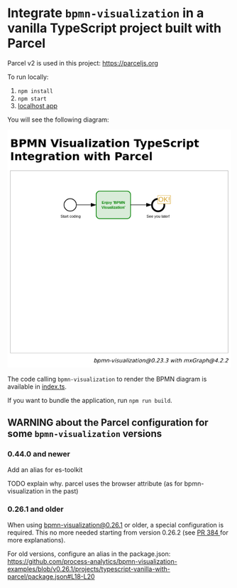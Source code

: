 # Integrate `bpmn-visualization` in a vanilla TypeScript project built with Parcel

Parcel v2 is used in this project: https://parceljs.org

To run locally:

1. `npm install`
2. `npm start`
3. [localhost app](http://localhost:1234)

You will see the following diagram:

![BPMN diagram in the home page](docs/home.png)

The code calling `bpmn-visualization` to render the BPMN diagram is available in [index.ts](src/index.ts).

If you want to bundle the application, run `npm run build`.


## WARNING about the Parcel configuration for some `bpmn-visualization` versions

### 0.44.0 and newer

Add an alias for es-toolkit

TODO explain why. parcel uses the browser attribute (as for bpmn-visualization in the past)



### 0.26.1 and older

When using bpmn-visualization@0.26.1 or older, a special configuration is required. This no more needed starting from version 0.26.2 (see [PR 384 ](https://github.com/process-analytics/bpmn-visualization-examples/pull/384) for more explanations).

For old versions, configure an alias in the package.json: https://github.com/process-analytics/bpmn-visualization-examples/blob/v0.26.1/projects/typescript-vanilla-with-parcel/package.json#L18-L20
